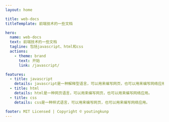 ```yaml
---
layout: home

title: web-docs
titleTemplate: 前端技术的一些文档

hero:
  name: web-docs
  text: 前端技术的一些文档
  tagline: 包括javascript、html和css
  actions:
    - theme: brand
      text: 开始
      link: /javascript/

features:
  - title: javascript
    details: javascript是一种解释型语言，可以用来编写网页，也可以用来编写网络应用。
  - title: html
    details: html是一种网页语言，可以用来编写网页，也可以用来编写网络应用。
  - title: css
    details: css是一种样式语言，可以用来编写网页，也可以用来编写网络应用。

footer: MIT Licensed | Copyright © youtingkunp
---
```

